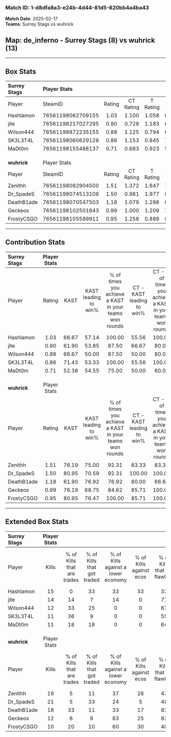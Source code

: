 ### Match ID: 1-d8dfa8a3-e24b-4d44-81d5-820bb4a4ba43  
**Match Date**: 2025-02-17  
**Teams**: Surrey Stags vs wuhrick  

## **Map**: de_inferno - Surrey Stags (8) vs wuhrick (13)  
---  

## Box Stats  

| **Surrey Stags** | Player Stats      |        |           |          |       |       |       |         |        |      |     |
| :- | :- | :-: | :-: | :-: | :-: | :-: | :-: | :-: | :-: | :-: | :-: |
| Player           | SteamID           | Rating | CT Rating | T Rating | KAST  |  ADR  | Kills | Assists | Deaths | K/D  | HS% |
| Hashlamon        | 76561198062709155 |  1.03  |   1.100   |  1.058   | 66.67 | 77.4  |  15   |    5    |   16   | 0.94 | 46  |
| jite             | 76561198217027295 |  0.90  |   0.728   |  1.183   | 61.90 | 64.1  |  14   |    2    |   16   | 0.88 | 42  |
| Wilson444        | 76561198872235155 |  0.88  |   1.125   |  0.794   | 66.67 | 64.9  |  12   |    8    |   16   | 0.75 | 41  |
| SK3L3T4L         | 76561198060629128 |  0.86  |   1.153   |  0.845   | 71.43 | 63.2  |  11   |    5    |   16   | 0.69 | 27  |
| MaDt0m           | 76561198155488137 |  0.71  |   0.683   |  0.923   | 52.38 | 69.0  |  11   |    5    |   17   | 0.65 | 81  |
|                  |                   |        |           |          |       |       |       |         |        |      |     |
|                  |                   |        |           |          |       |       |       |         |        |      |     |
|                  |                   |        |           |          |       |       |       |         |        |      |     |
| **wuhrick**      | Player Stats      |        |           |          |       |       |       |         |        |      |     |
| Player           | SteamID           | Rating | CT Rating | T Rating | KAST  |  ADR  | Kills | Assists | Deaths | K/D  | HS% |
| Zenithh          | 76561198082904500 |  1.51  |   1.372   |  1.647   | 76.19 | 107.6 |  19   |    5    |   10   | 1.90 | 42  |
| Dr_SpadeS        | 76561198074513109 |  1.50  |   0.981   |  1.977   | 80.95 | 109.0 |  21   |    8    |   16   | 1.31 | 33  |
| DeathB1ade       | 76561198070547503 |  1.18  |   1.079   |  1.298   | 61.90 | 68.6  |  18   |    2    |   12   | 1.50 | 44  |
| Geckeos          | 76561198102501643 |  0.99  |   1.000   |  1.209   | 76.19 | 77.7  |  12   |    8    |   16   | 0.75 | 66  |
| FrostyCSGO       | 76561198105589911 |  0.95  |   1.258   |  0.889   | 80.95 | 42.3  |  10   |    0    |   10   | 1.00 | 50  |
---  

## Contribution Stats  

| **Surrey Stags** | Player Stats |       |                      |                                                        |                           |                                                             |                          |                                                            |
| :- | :-: | :-: | :-: | :-: | :-: | :-: | :-: | :-: |
| Player           |    Rating    | KAST  | KAST leading to win% | % of times you achieve a KAST in your teams won rounds | CT - KAST leading to win% | CT - % of times you achieve a KAST in your teams won rounds | T - KAST leading to win% | T - % of times you achieve a KAST in your teams won rounds |
| Hashlamon        |     1.03     | 66.67 |        57.14         |                         100.00                         |           55.56           |                           100.00                            |          60.00           |                           100.00                           |
| jite             |     0.90     | 61.90 |        53.85         |                         87.50                          |           66.67           |                            80.00                            |          42.86           |                           100.00                           |
| Wilson444        |     0.88     | 66.67 |        50.00         |                         87.50                          |           50.00           |                            80.00                            |          50.00           |                           100.00                           |
| SK3L3T4L         |     0.86     | 71.43 |        53.33         |                         100.00                         |           55.56           |                           100.00                            |          50.00           |                           100.00                           |
| MaDt0m           |     0.71     | 52.38 |        54.55         |                         75.00                          |           50.00           |                            60.00                            |          60.00           |                           100.00                           |
|                  |              |       |                      |                                                        |                           |                                                             |                          |                                                            |
|                  |              |       |                      |                                                        |                           |                                                             |                          |                                                            |
|                  |              |       |                      |                                                        |                           |                                                             |                          |                                                            |
| **wuhrick**      | Player Stats |       |                      |                                                        |                           |                                                             |                          |                                                            |
| Player           |    Rating    | KAST  | KAST leading to win% | % of times you achieve a KAST in your teams won rounds | CT - KAST leading to win% | CT - % of times you achieve a KAST in your teams won rounds | T - KAST leading to win% | T - % of times you achieve a KAST in your teams won rounds |
| Zenithh          |     1.51     | 76.19 |        75.00         |                         92.31                          |           83.33           |                            83.33                            |          70.00           |                           100.00                           |
| Dr_SpadeS        |     1.50     | 80.95 |        70.59         |                         92.31                          |          100.00           |                           100.00                            |          54.55           |                           85.71                            |
| DeathB1ade       |     1.18     | 61.90 |        76.92         |                         76.92                          |           80.00           |                            66.67                            |          75.00           |                           85.71                            |
| Geckeos          |     0.99     | 76.19 |        68.75         |                         84.62                          |           85.71           |                           100.00                            |          55.56           |                           71.43                            |
| FrostyCSGO       |     0.95     | 80.95 |        76.47         |                         100.00                         |           85.71           |                           100.00                            |          70.00           |                           100.00                           |
---  

## Extended Box Stats  

| **Surrey Stags** | Player Stats |                            |                            |                                    |                         |                              |                                 |        |                             |                                     |                          |                               |                            |
| :- | :-: | :-: | :-: | :-: | :-: | :-: | :-: | :-: | :-: | :-: | :-: | :-: | :-: |
| Player           |    Kills     | % of Kills that are trades | % of Kills that got traded | % of Kills against a lower economy | % of Kills against ecos | % of Kills that are flawless | % of Kills that are close duels | Deaths | % of Deaths that get traded | % of Deaths against a lower economy | % of Deaths against ecos | % of Deaths that are flawless | % of Deaths that are close |
| Hashlamon        |      15      |             0              |             33             |                 33                 |           33            |              33              |                0                |   16   |             13              |                  6                  |            0             |              63               |             6              |
| jite             |      14      |             14             |             7              |                 14                 |            0            |              71              |                0                |   16   |              6              |                  0                  |            0             |              69               |             6              |
| Wilson444        |      12      |             33             |             25             |                 0                  |            0            |              67              |               17                |   16   |             25              |                  6                  |            0             |              50               |             0              |
| SK3L3T4L         |      11      |             36             |             9              |                 0                  |            0            |              55              |               18                |   16   |             19              |                  6                  |            0             |              63               |             0              |
| MaDt0m           |      11      |             18             |             18             |                 0                  |            0            |              64              |                0                |   17   |             18              |                  6                  |            0             |              59               |             6              |
|                  |              |                            |                            |                                    |                         |                              |                                 |        |                             |                                     |                          |                               |                            |
|                  |              |                            |                            |                                    |                         |                              |                                 |        |                             |                                     |                          |                               |                            |
|                  |              |                            |                            |                                    |                         |                              |                                 |        |                             |                                     |                          |                               |                            |
| **wuhrick**      | Player Stats |                            |                            |                                    |                         |                              |                                 |        |                             |                                     |                          |                               |                            |
| Player           |    Kills     | % of Kills that are trades | % of Kills that got traded | % of Kills against a lower economy | % of Kills against ecos | % of Kills that are flawless | % of Kills that are close duels | Deaths | % of Deaths that get traded | % of Deaths against a lower economy | % of Deaths against ecos | % of Deaths that are flawless | % of Deaths that are close |
| Zenithh          |      19      |             5              |             11             |                 37                 |           26            |              47              |                0                |   10   |              0              |                 20                  |            0             |              40               |             0              |
| Dr_SpadeS        |      21      |             5              |             33             |                 24                 |            5            |              48              |               10                |   16   |             13              |                 25                  |            6             |              44               |             19             |
| DeathB1ade       |      18      |             33             |             11             |                 33                 |           17            |              83              |                6                |   12   |              8              |                 25                  |            8             |              67               |             0              |
| Geckeos          |      12      |             8              |             8              |                 83                 |           25            |              83              |                0                |   16   |             31              |                 19                  |            6             |              69               |             6              |
| FrostyCSGO       |      10      |             20             |             10             |                 60                 |           30            |              40              |                0                |   10   |             40              |                 10                  |            10            |              50               |             0              |
